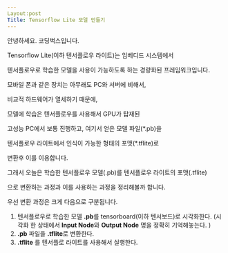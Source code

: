 ```yaml
---
Layout:post
Title: Tensorflow Lite 모델 만들기
---
```


안녕하세요. 코딩벅스입니다. 

Tensorflow Lite(이하 텐서플로우 라이트)는 임베디드 시스템에서 

텐서플로우로 학습한 모델을 사용이 가능하도록 하는 경량화된 프레임워크입니다. 



모바일 폰과 같은 장치는 아무래도 PC와 서버에 비해서, 

비교적 하드웨어가 열세하기 때문에,

모델에 학습은 텐서플로우를 사용해서 GPU가 탑재된 

고성능 PC에서 보통 진행하고, 여기서 얻은 모델 파일(*.pb)을 

텐서플로우 라이트에서 인식이 가능한 형태의 포맷(*.tflite)로 

변환후 이를 이용합니다. 



그래서 오늘은 학습한 텐서플로우 모델(.pb)를 텐서플로우 라이트의 포맷(.tflite)

으로 변환하는 과정과 이를 사용하는 과정을 정리해볼까 합니다. 



우선 변환 과정은 크게 다음으로 구분됩니다. 

1. 텐서플로우로 학습한 모델 **.pb**를 tensorboard(이하 텐서보드)로 시각화한다.
   (시각화 한 상태에서 **Input Node**와 **Output Node** 명을 정확히 기억해놓는다. )
2. **.pb** 파일을 **.tflite**로 변환한다. 
3. **.tflite** 를 텐서플로 라이트를 사용해서 실행한다.